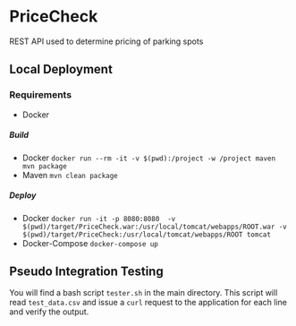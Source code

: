 # PriceCheck
REST API used to determine pricing of parking spots

## Local Deployment
### Requirements
- Docker

##### Build
- Docker `docker run --rm -it -v $(pwd):/project -w /project maven mvn package`
- Maven `mvn clean package`

##### Deploy
- Docker `docker run -it -p 8080:8080  -v $(pwd)/target/PriceCheck.war:/usr/local/tomcat/webapps/ROOT.war -v $(pwd)/target/PriceCheck:/usr/local/tomcat/webapps/ROOT tomcat`
- Docker-Compose `docker-compose up`

## Pseudo Integration Testing
You will find a bash script `tester.sh` in the main directory. This script will read `test_data.csv` and issue a `curl`
request to the application for each line and verify the output.